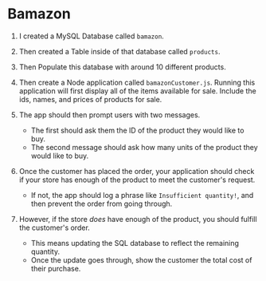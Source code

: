 # Bamazon

1. I created a MySQL Database called `bamazon`.

2. Then created a Table inside of that database called `products`.

3. Then Populate this database with around 10 different products. 

4. Then create a Node application called `bamazonCustomer.js`. Running this application will first display all of the items available for sale. Include the ids, names, and prices of products for sale.

5. The app should then prompt users with two messages.

   * The first should ask them the ID of the product they would like to buy.
   * The second message should ask how many units of the product they would like to buy.

7. Once the customer has placed the order, your application should check if your store has enough of the product to meet the customer's request.

   * If not, the app should log a phrase like `Insufficient quantity!`, and then prevent the order from going through.

8. However, if the store _does_ have enough of the product, you should fulfill the customer's order.
   * This means updating the SQL database to reflect the remaining quantity.
   * Once the update goes through, show the customer the total cost of their purchase.
